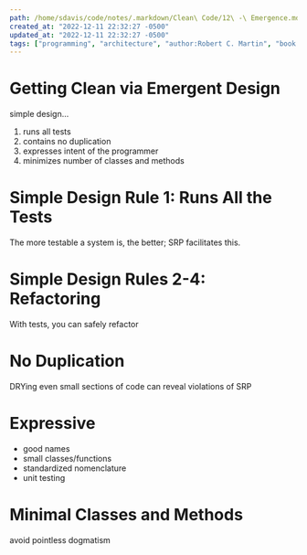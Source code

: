 ```yaml
---
path: /home/sdavis/code/notes/.markdown/Clean\ Code/12\ -\ Emergence.md
created_at: "2022-12-11 22:32:27 -0500"
updated_at: "2022-12-11 22:32:27 -0500"
tags: ["programming", "architecture", "author:Robert C. Martin", "book:Clean Code"]
---
```

# Getting Clean via Emergent Design

simple design...
1. runs all tests
2. contains no duplication
3. expresses intent of the programmer
4. minimizes number of classes and methods

# Simple Design Rule 1: Runs All the Tests

The more testable a system is, the better; SRP facilitates this.

# Simple Design Rules 2-4: Refactoring

With tests, you can safely refactor

# No Duplication

DRYing even small sections of code can reveal violations of SRP

# Expressive

- good names
- small classes/functions
- standardized nomenclature
- unit testing

# Minimal Classes and Methods

avoid pointless dogmatism
